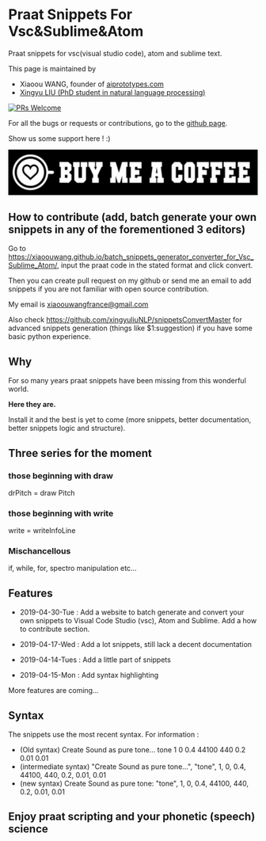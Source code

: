 # Praat Snippets For Vsc&Sublime&Atom

Praat snippets for vsc(visual studio code), atom and sublime text.

This page is maintained by

- Xiaoou WANG, founder of [aiprototypes.com](aiprototypes.com)
- [Xingyu LIU (PhD student in natural language processing)](https://github.com/xingyuliuNLP)

[![PRs Welcome](https://img.shields.io/badge/PRs-welcome-brightgreen.svg?style=flat-square)](http://makeapullrequest.com)

For all the bugs or requests or contributions, go to the [github page](https://github.com/xiaoouwang/PraatSnippetsForVscSublimeAtom).

Show us some support here ! :)

[![Foo](img/2019-04-30-14-40-25.png)](https://www.paypal.com/pools/c/8el5OFsb8R)

## How to contribute (add, batch generate your own snippets in any of the forementioned 3 editors)

Go to https://xiaoouwang.github.io/batch_snippets_generator_converter_for_Vsc_Sublime_Atom/, input the praat code in the stated format and click convert.

Then you can create pull request on my github or send me an email to add snippets if you are not familiar with open source contribution.

My email is xiaoouwangfrance@gmail.com

Also check https://github.com/xingyuliuNLP/snippetsConvertMaster for advanced snippets generation (things like $1:suggestion) if you have some basic python experience.

## Why

For so many years praat snippets have been missing from this wonderful world.

**Here they are.**

Install it and the best is yet to come (more snippets, better documentation, better snippets logic and structure).

## Three series for the moment

### those beginning with draw

drPitch = draw Pitch

### those beginning with write

write = writeInfoLine

### Mischancellous

if, while, for, spectro manipulation etc...

## Features

- 2019-04-30-Tue : Add a website to batch generate and convert your own snippets to Visual Code Studio (vsc), Atom and Sublime. Add a how to contribute section.

- 2019-04-17-Wed : Add a lot snippets, still lack a decent documentation

- 2019-04-14-Tues : Add a little part of snippets

- 2019-04-15-Mon : Add syntax highlighting

More features are coming...

## Syntax

The snippets use the most recent syntax. For information :

- (Old syntax)
  Create Sound as pure tone... tone 1 0 0.4 44100 440 0.2 0.01 0.01
- (intermediate syntax)
  "Create Sound as pure tone...", "tone", 1, 0, 0.4, 44100, 440, 0.2, 0.01, 0.01
- (new syntax)
  Create Sound as pure tone: "tone", 1, 0, 0.4, 44100, 440, 0.2, 0.01, 0.01

## Enjoy praat scripting and your phonetic (speech) science
